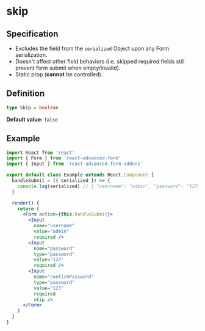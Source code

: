 # skip

## Specification

* Excludes the field from the `serialized` Object upon any Form serialization.
* Doesn't affect other field behaviors \(i.e. skipped required fields still prevent form submit when empty/invalid\).
* Static prop \(**cannot** be controlled\).

## Definition

```typescript
type Skip = boolean
```

**Default value:** `false`

## Example

```jsx
import React from 'react'
import { Form } from 'react-advanced-form'
import { Input } from 'react-advanced-form-addons'

export default class Example extends React.Component {
  handleSubmit = ({ serialized }) => {
    console.log(serialized) // { "username": "admin", "password": "123" }
  }

  render() {
    return (
      <Form action={this.handleSubmit}>
        <Input
          name="username"
          value="admin"
          required />
        <Input
          name="password"
          type="password"
          value="123"
          required />
        <Input
          name="confirmPassword"
          type="password"
          value="123"
          required
          skip />
      </Form>
    )
  }
}
```

